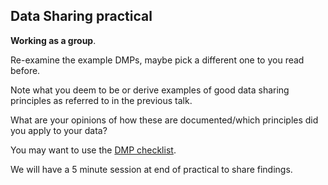 ## Data Sharing practical

__Working as a group__.     

Re-examine the example DMPs, maybe pick a different one to you read before.
     
Note what you deem to be or derive examples of good data sharing principles
as referred to in the previous talk. 

What are your opinions of how these are documented/which principles did you
apply to your data?      

You may want to use the [DMP checklist](DMP_Checklist_2013.pdf).

We will have a 5 minute session at end of practical to share findings.

